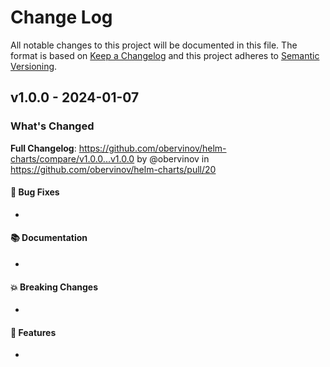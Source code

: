 # Change Log
All notable changes to this project will be documented in this file.
The format is based on [Keep a Changelog](http://keepachangelog.com/) and this project adheres to [Semantic Versioning](http://semver.org/).



## v1.0.0 - 2024-01-07
### What's Changed
**Full Changelog**: https://github.com/obervinov/helm-charts/compare/v1.0.0...v1.0.0 by @obervinov in https://github.com/obervinov/helm-charts/pull/20
#### 🐛 Bug Fixes
* 
#### 📚 Documentation
* 
#### 💥 Breaking Changes
* 
#### 🚀 Features
* 
